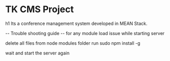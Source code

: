 # TK CMS Project
h1 Its a conference management system developed in MEAN Stack.

-- Trouble shooting guide --
for any module load issue while starting server

delete all files from node modules folder
run sudo npm install -g

wait and start the server again
